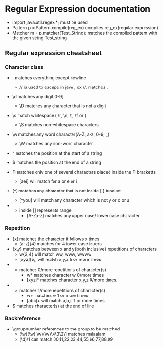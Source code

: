 # Regular Expression documentation

+ import java.util.regex.*; must be used
+ Pattern p = Pattern.compile(reg_ex) complies reg_ex(regular expression)
+ Matcher m = p.matcher(Test_String); matches the compiled pattern with the given string Test_string

## Regular expression cheatsheet

### Character class

+ . matches everything except newline
	+ // is used to escape in java , ex //. matches .
+ \d matches any digit[0-9]
	+ \D matches any character that is not a digit
+ \s match whitespace ( \r, \n, \t, \f or <space>)
	+ \S matches non-whitespace characters
+ \w matches any word character(A-Z, a-z, 0-9, _)
	+ \W matches any non-word character
+ ^ matches the position at the start of a string
+ $ matches the position at the end of a string



+ [] matches only one of several characters placed inside the [] bracketts
	+ [aei] will match for a or e or i
+ [^] matches any character that is not inside [ ] bracket
	+ [^you] will match any character which is not y or o or u
+ - inside [] represents range
	+ [A-Za-z] matches any upper case/ lower case character

### Repetition

+ {x} matches the character it follows x times
	+ [a-z]{4} matches for 4 lower case letters
+ {x,y} matches between x and y{both inclusive} repetitions of characters
	+ w{2,4} will match ww, www, wwww
	+ [xyz][5,] will match x,y,z 5 or more times
+ * matches 0/more repetitions of character(s)
	+ w* matches character w 0/more times
	+ [xyz]* matches character x,y,z 0/more times.
+ + matches 1/more repetitions of character(s)
	+ w+ matches w 1 or more times
	+ [abc]+ will match a,b,c 1 or more times
+ $ matches character(s) at the end of line

### Backreference

+ \groupnumber references to the group to be matched
	+ (\w)(\w)(\w)(\w)\4\3\2\1 matches malaalam
	+ (\d)\1 can match 00,11,22,33,44,55,66,77,88,99